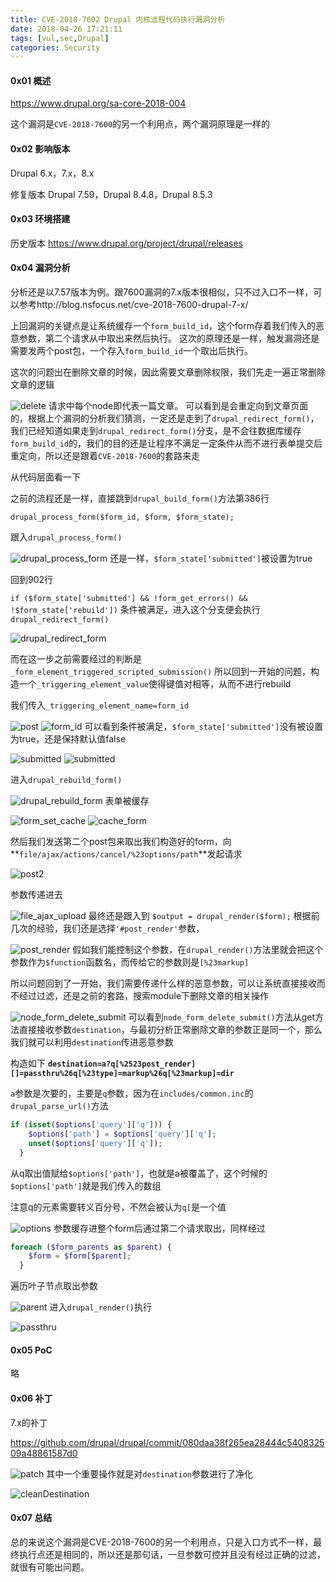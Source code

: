 ```yaml
---
title: CVE-2018-7602 Drupal 内核远程代码执行漏洞分析
date: 2018-04-26 17:21:11
tags: [vul,sec,Drupal]
categories: Security
---
```


#### 0x01 概述
https://www.drupal.org/sa-core-2018-004

这个漏洞是`CVE-2018-7600`的另一个利用点，两个漏洞原理是一样的

#### 0x02 影响版本
Drupal 6.x，7.x，8.x

修复版本
Drupal 7.59，Drupal 8.4.8，Drupal 8.5.3

#### 0x03 环境搭建
历史版本
https://www.drupal.org/project/drupal/releases

#### 0x04 漏洞分析
分析还是以7.57版本为例。跟7600漏洞的7.x版本很相似，只不过入口不一样，可以参考http://blog.nsfocus.net/cve-2018-7600-drupal-7-x/

上回漏洞的关键点是让系统缓存一个`form_build_id`，这个form存着我们传入的恶意参数，第二个请求从中取出来然后执行。
这次的原理还是一样，触发漏洞还是需要发两个post包，一个存入`form_build_id`一个取出后执行。

这次的问题出在删除文章的时候，因此需要文章删除权限，我们先走一遍正常删除文章的逻辑

![delete](https://ob5vt1k7f.qnssl.com/VGL3Y)
请求中每个node即代表一篇文章。
可以看到是会重定向到文章页面的，根据上个漏洞的分析我们猜测，一定还是走到了`drupal_redirect_form()`，我们已经知道如果走到`drupal_redirect_form()`分支，是不会往数据库缓存`form_build_id`的，我们的目的还是让程序不满足一定条件从而不进行表单提交后重定向，所以还是跟着`CVE-2018-7600`的套路来走

从代码层面看一下

之前的流程还是一样，直接跳到`drupal_build_form()`方法第386行
```
drupal_process_form($form_id, $form, $form_state);
```
跟入`drupal_process_form()`

![drupal_process_form](https://ob5vt1k7f.qnssl.com/w0cQZ)
还是一样，`$form_state['submitted']`被设置为true

回到902行

`if ($form_state['submitted'] && !form_get_errors() && !$form_state['rebuild'])`
条件被满足，进入这个分支便会执行`drupal_redirect_form()`

![drupal_redirect_form](https://ob5vt1k7f.qnssl.com/aoYne)

而在这一步之前需要经过的判断是`_form_element_triggered_scripted_submission()`
所以回到一开始的问题，构造一个`_triggering_element_value`使得键值对相等，从而不进行rebuild

我们传入`_triggering_element_name=form_id`

![post](https://ob5vt1k7f.qnssl.com/UBCWM)
![form_id](https://ob5vt1k7f.qnssl.com/Rbrm4)
可以看到条件被满足，`$form_state['submitted']`没有被设置为true，还是保持默认值false

![submitted](https://ob5vt1k7f.qnssl.com/UYLtu)
![submitted](https://ob5vt1k7f.qnssl.com/o98bE)

进入`drupal_rebuild_form()`

![drupal_rebuild_form](https://ob5vt1k7f.qnssl.com/WdeFV)
表单被缓存

![form_set_cache](https://ob5vt1k7f.qnssl.com/MCCPJ)
![cache_form](https://ob5vt1k7f.qnssl.com/U5Tej)

然后我们发送第二个post包来取出我们构造好的form，向**`file/ajax/actions/cancel/%23options/path`**发起请求

![post2](https://ob5vt1k7f.qnssl.com/voiue)

参数传递进去

![file_ajax_upload](https://ob5vt1k7f.qnssl.com/luJMk)
最终还是跟入到
`$output = drupal_render($form);`
根据前几次的经验，我们还是选择`'#post_render'`参数，

![post_render](https://ob5vt1k7f.qnssl.com/GV3Rc)
假如我们能控制这个参数，在`drupal_render()`方法里就会把这个参数作为`$function`函数名，而传给它的参数则是`[%23markup]`

所以问题回到了一开始，我们需要传递什么样的恶意参数，可以让系统直接接收而不经过过滤，还是之前的套路，搜索module下删除文章的相关操作

![node_form_delete_submit](https://ob5vt1k7f.qnssl.com/niMWz)
可以看到`node_form_delete_submit()`方法从get方法直接接收参数`destination`，与最初分析正常删除文章的参数正是同一个，那么我们就可以利用`destination`传进恶意参数

构造如下
**`destination=a?q[%2523post_render][]=passthru%26q[%23type]=markup%26q[%23markup]=dir`**

`a`参数是次要的，主要是`q`参数，因为在`includes/common.inc`的`drupal_parse_url()`方法

```php
if (isset($options['query']['q'])) {
    $options['path'] = $options['query']['q'];
    unset($options['query']['q']);
  }
```
从q取出值赋给`$options['path']`，也就是a被覆盖了，这个时候的`$options['path']`就是我们传入的数组

注意q的元素需要转义百分号，不然会被认为`q[`是一个值

![options](https://ob5vt1k7f.qnssl.com/s4o7s)
参数缓存进整个form后通过第二个请求取出，同样经过

```php
foreach ($form_parents as $parent) {
    $form = $form[$parent];
  }
```
遍历叶子节点取出参数

![parent](https://ob5vt1k7f.qnssl.com/Wgz3w)
进入`drupal_render()`执行

![passthru](https://ob5vt1k7f.qnssl.com/SsmNM)

#### 0x05 PoC
略

#### 0x06 补丁
7.x的补丁

https://github.com/drupal/drupal/commit/080daa38f265ea28444c540832509a48861587d0

![patch](https://ob5vt1k7f.qnssl.com/2Zhjq)
其中一个重要操作就是对`destination`参数进行了净化

![cleanDestination](http://ob5vt1k7f.qnssl.com/CaZPF)

#### 0x07 总结
总的来说这个漏洞是CVE-2018-7600的另一个利用点，只是入口方式不一样，最终执行点还是相同的，所以还是那句话，一旦参数可控并且没有经过正确的过滤，就很有可能出问题。













